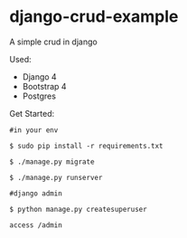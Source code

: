 # django-crud-example
A simple crud in django

Used:

- Django 4
- Bootstrap 4
- Postgres

Get Started:

```
#in your env

$ sudo pip install -r requirements.txt

$ ./manage.py migrate

$ ./manage.py runserver

#django admin

$ python manage.py createsuperuser

access /admin

```

